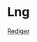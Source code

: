 # Lng

[Rediger](https://github.com/FMDatahub/DataDictionary/tree/main/Properties/Administratively/Lng.md)
